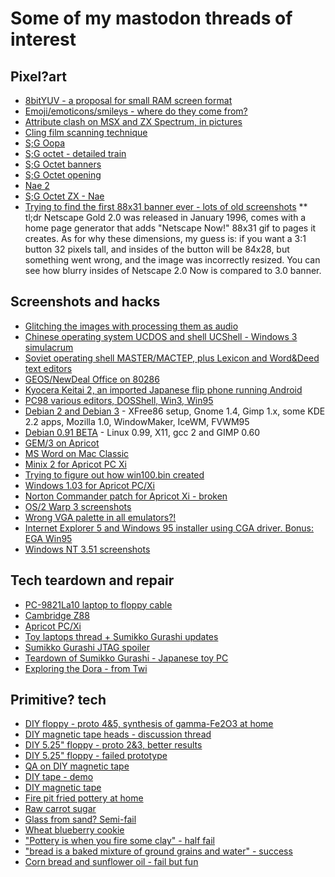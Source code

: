 # Some of my mastodon threads of interest

## Pixel?art
* [8bitYUV - a proposal for small RAM screen
format](https://tech.lgbt/@nina_kali_nina/111615129288085026)
* [Emoji/emoticons/smileys - where do they come from?](https://tech.lgbt/@nina_kali_nina/111485557892441676)
* [Attribute clash on MSX and ZX Spectrum, in pictures](https://tech.lgbt/@nina_kali_nina/111461558719741633)
* [Cling film scanning technique](https://tech.lgbt/@nina_kali_nina/111456601586845563)
* [S;G Oopa](https://tech.lgbt/@nina_kali_nina/110141825831949963)
* [S;G octet - detailed train](https://tech.lgbt/@nina_kali_nina/110140970875960647)
* [S;G Octet banners](https://tech.lgbt/@nina_kali_nina/110131110111388187)
* [S;G Octet opening](https://tech.lgbt/@nina_kali_nina/110124802102792847)
* [Nae 2](https://tech.lgbt/@nina_kali_nina/110096561133617773)
* [S;G Octet ZX - Nae](https://tech.lgbt/@nina_kali_nina/110090216888795449)
* [Trying to find the first 88x31 banner ever - lots of old screenshots](https://tech.lgbt/@nina_kali_nina/109689352779556066)
** tl;dr Netscape Gold 2.0 was released in January 1996, comes with a home page generator that adds "Netscape Now!" 88x31 gif to pages it creates. As for why these dimensions,  my guess is: if you want a 3:1 button 32 pixels tall, and insides of the button will be 84x28, but something went wrong, and the image was incorrectly resized. You can see how blurry insides of Netscape 2.0 Now is compared to 3.0 banner.

## Screenshots and hacks
* [Glitching the images with processing them as 
audio](https://tech.lgbt/@nina_kali_nina/111755539584965220)
* [Chinese operating system UCDOS and shell UCShell - Windows 3 simulacrum](https://tech.lgbt/@nina_kali_nina/111712240596652866)
* [Soviet operating shell MASTER/МАСТЕР, plus Lexicon and Word&Deed text editors](https://tech.lgbt/@nina_kali_nina/111670752278950938)
* [GEOS/NewDeal Office on 
80286](https://tech.lgbt/@nina_kali_nina/111649676644003594)
* [Kyocera Keitai 2, an imported Japanese flip phone running 
Android](https://tech.lgbt/@nina_kali_nina/111494036176509830)
* [PC98 various editors, DOSShell, Win3, Win95](https://tech.lgbt/@nina_kali_nina/111477652893732154)
* [Debian 2 and Debian 
3](https://tech.lgbt/@nina_kali_nina/111437725968501402) - XFree86 
setup, Gnome 1.4, Gimp 1.x, some KDE 2.2 apps, Mozilla 1.0, WindowMaker, 
IceWM, FVWM95
* [Debian 0.91 BETA](https://tech.lgbt/@nina_kali_nina/111431340793521963) - Linux 0.99, X11, gcc 2 and GIMP 0.60
* [GEM/3 on Apricot](https://tech.lgbt/@nina_kali_nina/110865351518696686)
* [MS Word on Mac Classic](https://tech.lgbt/@nina_kali_nina/110481197865367127)
* [Minix 2 for Apricot PC Xi](https://tech.lgbt/@nina_kali_nina/110245231666246838)
* [Trying to figure out how win100.bin created](https://tech.lgbt/@nina_kali_nina/110243450178036790)
* [Windows 1.03 for Apricot PC/Xi](https://tech.lgbt/@nina_kali_nina/110239764254981391)
* [Norton Commander patch for Apricot Xi - broken](https://tech.lgbt/@nina_kali_nina/110182578911013884)
* [OS/2 Warp 3 screenshots](https://tech.lgbt/@nina_kali_nina/110040615338760226) 
* [Wrong VGA palette in all emulators?!](https://tech.lgbt/@nina_kali_nina/109948884515882130)
* [Internet Explorer 5 and Windows 95 installer using CGA driver. Bonus: EGA Win95](https://tech.lgbt/@nina_kali_nina/109922004533411583)
* [Windows NT 3.51 screenshots](https://tech.lgbt/@nina_kali_nina/109774684769104178)

## Tech teardown and repair
* [PC-9821La10 laptop to floppy cable](https://tech.lgbt/@nina_kali_nina/111496361761137430)
* [Cambridge Z88](https://tech.lgbt/@nina_kali_nina/110180918363932974)
* [Apricot PC/Xi](https://tech.lgbt/@nina_kali_nina/110129775727210498)
* [Toy laptops thread + Sumikko Gurashi updates](https://tech.lgbt/@nina_kali_nina/109746740893308161)
* [Sumikko Gurashi JTAG spoiler](https://tech.lgbt/@nina_kali_nina/109707165052560413)
* [Teardown of Sumikko Gurashi - Japanese toy PC](https://tech.lgbt/@nina_kali_nina/109700724534323810)
* [Exploring the Dora - from Twi](https://github.com/ninakali/ninakali.github.io/tree/main/notes/dora)

## Primitive? tech
* [DIY floppy - proto 4&5, synthesis of gamma-Fe2O3 at 
home](https://tech.lgbt/@nina_kali_nina/111326176936683351)
* [DIY magnetic tape heads - discussion thread](https://tech.lgbt/@nina_kali_nina/111313893415437578)
* [DIY 5.25" floppy - proto 2&3, better results](https://tech.lgbt/@nina_kali_nina/111319320784850635)
* [DIY 5.25" floppy - failed prototype](https://tech.lgbt/@nina_kali_nina/111290481112640064)
* [QA on DIY magnetic tape](https://tech.lgbt/@nina_kali_nina/111308288210934398)
* [DIY tape - demo](https://tech.lgbt/@nina_kali_nina/111286617790635607)
* [DIY magnetic 
tape](https://tech.lgbt/@nina_kali_nina/111275088385639559)
* [Fire pit fried pottery at home](https://tech.lgbt/@nina_kali_nina/111043005991579076)
* [Raw carrot sugar](https://tech.lgbt/@nina_kali_nina/110712420175596774)
* [Glass from sand? Semi-fail](https://tech.lgbt/@nina_kali_nina/110695516411078133)
* [Wheat blueberry cookie](https://tech.lgbt/@nina_kali_nina/110679592274690381)
* ["Pottery is when you fire some clay" - half fail](https://tech.lgbt/@nina_kali_nina/110623630590238745)
* ["bread is a baked mixture of ground grains and water" - success](https://tech.lgbt/@nina_kali_nina/110565299595140801)
* [Corn bread and sunflower oil - fail but fun](https://tech.lgbt/@nina_kali_nina/110560604360620622)
